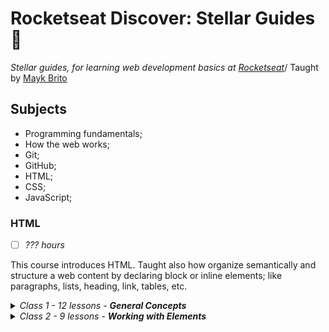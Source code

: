 # Rocketseat Discover: Stellar Guides​ :rocket:

_Stellar guides, for learning web development basics at [Rocketseat](https://rocketseat.com.br/)_/
Taught by [Mayk Brito](https://github.com/maykbrito/)

## Subjects

-   Programming fundamentals;
-   How the web works;
-   Git;
-   GitHub; ​​
-   HTML;
-   CSS;
-   JavaScript;

### HTML

-   [ ] _??? hours_

This course introduces HTML. Taught also how organize semantically and structure a web content by declaring block or inline elements; like paragraphs, lists, heading, link, tables, etc.

<details>
     <summary><em>Class 1 - 12 lessons - <strong>General Concepts</strong></em>
     </summary>
<ol>
	<li>☑️ Opening </li>
    <li>☑️ Installing the HTML preview plugin</li>
    <li>☑️ What is HTML</li>
    <li>☑️ Comments</li>
	<li>☑️ Tag's anatomy</li>
    <li>☑️ Attributes</li>
    <li>☑️ Global Attributes</li>
	<li>☑️ Nesting and hierarchy</li>
    <li>☑️ Let's Practice!</li>   
    <li>☑️ Reserved keywords</li>   
    <li>☑️ Document's anatomy</li>   
    <li>☑️ Creating projects</li>
    </ol>
 </details>
 <details>
     <summary><em>Class 2 - 9 lessons - <strong>Working with Elements</strong></em>
     </summary>
<ol>
	<li>☑️ Semantics </li>
    <li>☑️ Headings and paragraphs</li>
    <li>☑️ Lists</li>
    <li>☑️ Quotations</li>
	<li>☑️ Abbreviations</li>
    <li>☑️ Adresses</li>
    <li>☑️ Description list</li>
	<li>☑️ Displaying code</li>
    <li>☑️ General elements</li>   
    <li>☑️ Reserved keywords</li>   
    <li>☑️ Document's anatomy</li>   
    <li>☑️ Generic container elements</li>
    </ol>
 </details>
